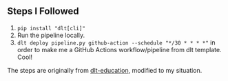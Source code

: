 ## Steps I Followed

1. `pip install "dlt[cli]"`
2. Run the pipeline locally.
3. `dlt deploy pipeline.py github-action --schedule "*/30 * * * *"` in order to make me a GitHub Actions workflow/pipeline from dlt template. Cool!

The steps are originally from [dlt-education](https://github.com/dlt-hub/dlthub-education/tree/main/courses/dlt_advanced_2025/deployment/github_actions), modified to my situation.
